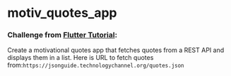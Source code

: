 # motiv_quotes_app

### Challenge from [Flutter Tutorial](https://flutter-tutorial.net/working-with-api/fetch-data-from-rest-api-in-flutter/):
Create a motivational quotes app that fetches quotes from a REST API and displays them in a list. Here is URL to fetch quotes from:```https://jsonguide.technologychannel.org/quotes.json```
